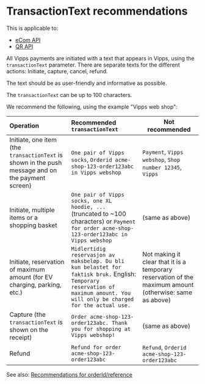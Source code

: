 <!-- START_METADATA
---
title: TransactionText
hide_table_of_contents: true
pagination_next: null
pagination_prev: null
---
END_METADATA -->

# TransactionText recommendations

This is applicable to:

* [eCom API](https://developer.vippsmobilepay.com/docs/APIs/ecom-api)
* [QR API](https://developer.vippsmobilepay.com/docs/APIs/qr-api)

All Vipps payments are initiated with a text that appears in Vipps, using the
`transactionText` parameter. There are separate texts for the different actions:
Initiate, capture, cancel, refund.

The text should be as user-friendly and informative as possible.

The `transactionText` can be up to 100 characters.

We recommend the following, using the example "Vipps web shop":

| Operation | Recommended `transactionText` | Not recommended |
|:----------|:------------------------------|-----------------|
| Initiate, one item (the `transactionText` is shown in the push message and on the payment screen) | `One pair of Vipps socks`, `Orderid acme-shop-123-order123abc in Vipps webshop` | `Payment`, `Vipps webshop`, `Shop number 12345`, `Vipps` |
| Initiate, multiple items or a shopping basket | `One pair of Vipps socks, one XL hoodie, ...` (truncated to ~100 characters) or `Payment for order acme-shop-123-order123abc in Vipps webshop` | (same as above) |
| Initiate, reservation of maximum amount (for EV charging, parking, etc.) | `Midlertidig reservasjon av maksbeløp. Du bli kun belastet for faktisk bruk.` English: `Temporary reservation of maximum amount. You will only be charged for the actual use.` | Not making it clear that it is a temporary reservation of the maximum amount (otherwise: same as above) |
| Capture (the `transactionText` is shown on the receipt) | `Order acme-shop-123-order123abc. Thank you for shopping at Vipps webshop!` | (same as above) |
| Refund | `Refund for order acme-shop-123-order123abc` | `Refund`, `Orderid acme-shop-123-order123abc` |

See also:
[Recommendations for orderId/reference](https://developer.vippsmobilepay.com/docs/vipps-developers/common-topics/orderid/)

